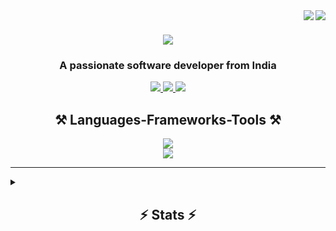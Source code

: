 <img align="right" src="https://wakatime.com/badge/user/018e92de-fd36-49db-920c-68aa5cee604c.svg" /> 
<img align="right" src="https://visitor-badge.laobi.icu/badge?page_id=Sangam5756.sangammundhe" />

<h1 align="center">
    <img src="https://readme-typing-svg.herokuapp.com/?font=Righteous&size=35&center=true&vCenter=true&width=500&height=70&duration=4000&lines=Hi+There!+👋;+I'm+Sangam+Mundhe!;" />
</h1> 
<h3 align="center">A passionate software developer from India</h3>
<div align="center"> 
  <a href="mailto:sangammunde3@gmail.com">
    <img src="https://img.shields.io/badge/Gmail-333333?style=for-the-badge&logo=gmail&logoColor=red" />
  </a>
  <a href="https://www.linkedin.com/in/sangammundhe" target="_blank">
    <img src="https://img.shields.io/badge/LinkedIn-0077B5?style=for-the-badge&logo=linkedin&logoColor=white" target="_blank" />
  </a>
  <a href="https://wakatime.com/@sangammundhe" target="_blank">
    <img src="https://img.shields.io/badge/wakatime-black?style=for-the-badge" target="_blank" />
  </a>
</div>

<h2 align="center">⚒️ Languages-Frameworks-Tools ⚒️</h2>
<div align="center">
    <img src="https://skillicons.dev/icons?i=bootstrap,react,html,css,vscode,github,git" />
    <br>
    <img src="https://skillicons.dev/icons?i=nodejs,python,javascript,express,mongodb,c,java,mysql" /><br>
</div>

<hr/>

<details>
  <summary><h2 align="center">⚡  Stats  ⚡</h2></summary>
  <div align=center>
    <br>
    <img width=800  src="https://github-readme-activity-graph.vercel.app/graph?username=Sangam5756&bg_color=1F222E&color=F8D866&line=F85D7F&point=FFFFFF&hide_border=true" alt="streak stats"/>       
    <img width=400  src="https://leetcard.jacoblin.cool/sangammunde3?theme=dark&font=Comfortaa&ext=heatmap"/>
<!--     <img width=400 height=200 src="https://streak-stats.demolab.com?user=Sangam5756&theme=dark&date_format=j%20M%5B%20Y%5D" alt="streak stats"/>  -->
    <!-- https://leetcode.com/sangammunde3/ -->
    <br>
    click on Image
    <br>
    <img width=400 height=300 src="https://wakatime.com/share/@sangammundhe/e8516248-30ab-4b62-8302-7724b68e5f9e.svg"/>
    <img width=400 height=300 src="https://wakatime.com/share/@sangammundhe/6cb3c106-0d30-47b4-922e-5ec61f2f756d.svg"/>
  </div>
</details>
